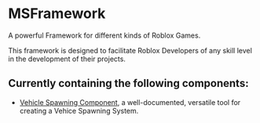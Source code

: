 # MSFramework
A powerful Framework for different kinds of Roblox Games.

This framework is designed to facilitate Roblox Developers of any skill level in the development of their projects.

## Currently containing the following components:
- [Vehicle Spawning Component](Vehicle%20Spawning%20Component), a well-documented, versatile tool for creating a Vehice Spawning System.
